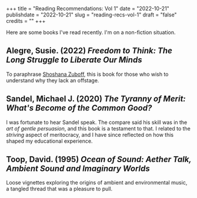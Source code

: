 +++
title = "Reading Recommendations: Vol 1"
date = "2022-10-21"
publishdate = "2022-10-21"
slug = "reading-recs-vol-1"
draft = "false"
credits = ""
+++

<!--![Book on table next to an empty coffee mug.](reading_recs_vol_1.png)-->

Here are some books I've read recently. I'm on a non-fiction situation.

## Alegre, Susie. (2022) *Freedom to Think: The Long Struggle to Liberate Our Minds*

To paraphrase [Shoshana Zuboff](https://shoshanazuboff.com/), this is book for those who wish to understand why they lack an offstage.

## Sandel, Michael J. (2020) *The Tyranny of Merit: What's Become of the Common Good?*

I was fortunate to hear Sandel speak. The compare said his skill was in the *art of gentle persuasion*, and this book is a testament to that. I related to the *striving* aspect of meritocracy, and I have since reflected on how this shaped my educational experience.

## Toop, David. (1995) *Ocean of Sound: Aether Talk, Ambient Sound and Imaginary Worlds*

Loose vignettes exploring the origins of ambient and environmental music, a tangled thread that was a pleasure to pull. 

